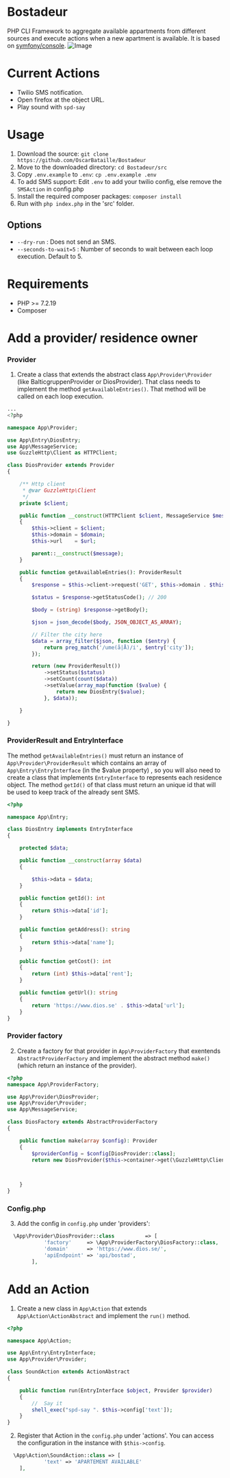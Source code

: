 # Bostadeur
PHP CLI Framework to aggregate available appartments from different sources and execute actions when a new apartment is available.
It is based on [symfony/console](https://github.com/symfony/console). 
![Image](/static/carbon.png)

# Current Actions
- Twilio SMS notification.
- Open firefox at the object URL.
- Play sound with ```spd-say```

# Usage
1. Download the source: ```git clone https://github.com/OscarBataille/Bostadeur```
2. Move to the downloaded directory: ```cd Bostadeur/src```
3. Copy ```.env.example``` to ```.env```: ```cp .env.example .env```
4. To add SMS support: Edit  ```.env``` to add your twilio config, else remove the ```SMSAction``` in config.php
5. Install the required composer packages: ```composer install```
6. Run with ```php index.php``` in the 'src' folder.

## Options
- ```--dry-run``` : Does not send an SMS.
- ```--seconds-to-wait=5``` : Number of seconds to wait between each loop execution. Default to 5.

# Requirements
- PHP >= 7.2.19
- Composer

# Add a provider/ residence owner
### Provider
1. Create a class that extends the abstract class ```App\Provider\Provider``` (like BalticgruppenProvider or DiosProvider). That class needs to implement the method ```getAvailableEntries()```. That method will be called on each loop execution.
```php
...
<?php

namespace App\Provider;

use App\Entry\DiosEntry;
use App\MessageService;
use GuzzleHttp\Client as HTTPClient;

class DiosProvider extends Provider
{

    /** Http client
     * @var GuzzleHttp\Client
     */
    private $client;

    public function __construct(HTTPClient $client, MessageService $message, string $domain, string $url)
    {
        $this->client = $client;
        $this->domain = $domain;
        $this->url    = $url;

        parent::__construct($message);
    }

    public function getAvailableEntries(): ProviderResult
    {
        $response = $this->client->request('GET', $this->domain . $this->url);

        $status = $response->getStatusCode(); // 200

        $body = (string) $response->getBody();

        $json = json_decode($body, JSON_OBJECT_AS_ARRAY);

        // Filter the city here
        $data = array_filter($json, function ($entry) {
            return preg_match('/ume(å|Å)/i', $entry['city']);
        });

        return (new ProviderResult())
            ->setStatus($status)
            ->setCount(count($data))
            ->setValue(array_map(function ($value) {
                return new DiosEntry($value);
            }, $data));

    }

}

```
### ProviderResult and EntryInterface
The method ```getAvailableEntries()``` must return an instance of ```App\Provider\ProviderResult``` which contains an array of ```App\Entry\EntryInterface``` (in the $value property) , so you will also need to create a class that implements ```EntryInterface``` to represents each residence object. The method ```getId()``` of that class must return an unique id that will be used to keep track of the already sent SMS.
```php
<?php

namespace App\Entry;

class DiosEntry implements EntryInterface
{

    protected $data;

    public function __construct(array $data)
    {

        $this->data = $data;
    }

    public function getId(): int
    {
        return $this->data['id'];
    }

    public function getAddress(): string
    {
        return $this->data['name'];
    }

    public function getCost(): int
    {
        return (int) $this->data['rent'];
    }

    public function getUrl(): string
    {
        return 'https://www.dios.se' . $this->data['url'];
    }
}

```
### Provider factory
2. Create a factory for that provider in ```App\ProviderFactory``` that exentends ```AbstractProviderFactory``` and implement the abstract method ```make()``` (which return an instance of the provider).
```php
<?php
namespace App\ProviderFactory;

use App\Provider\DiosProvider;
use App\Provider\Provider;
use App\MessageService;

class DiosFactory extends AbstractProviderFactory
{

    public function make(array $config): Provider
    {
        $providerConfig = $config[DiosProvider::class];
        return new DiosProvider($this->container->get(\GuzzleHttp\Client::class),$this->container->get(MessageService::class), $providerConfig['domain'],  $providerConfig['apiEndpoint']);
        


    }
}

```
### Config.php

3. Add the config in ```config.php``` under 'providers': 
```php
  \App\Provider\DiosProvider::class          => [
            'factory'     => \App\ProviderFactory\DiosFactory::class,
            'domain'      => 'https://www.dios.se/',
            'apiEndpoint' => 'api/bostad',
        ],
```


# Add an Action
1. Create a new class in ```App\Action``` that extends ```App\Action\ActionAbstract``` and implement the ```run()``` method.

```php 
<?php

namespace App\Action;

use App\Entry\EntryInterface;
use App\Provider\Provider;

class SoundAction extends ActionAbstract
{

    public function run(EntryInterface $object, Provider $provider)
    {
        //  Say it
        shell_exec("spd-say ". $this->config['text']);
    }
}

```
2. Register that Action in the ```config.php``` under 'actions'. You can access the configuration in the instance with ```$this->config```.
```php
  \App\Action\SoundAction::class => [
            'text' => 'APARTEMENT AVAILABLE'
    ],
```



